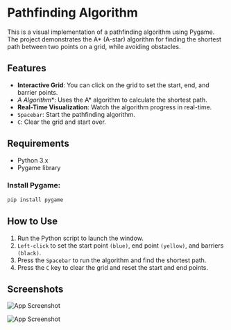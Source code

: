 
#  Pathfinding Algorithm

This is a visual implementation of a pathfinding algorithm using Pygame. The project demonstrates the A* (A-star) algorithm for finding the shortest path between two points on a grid, while avoiding obstacles.


## Features

- **Interactive Grid**: You can click on the grid to set the start, end, and barrier points.
- **A* Algorithm**: Uses the A* algorithm to calculate the shortest path.
- **Real-Time Visualization**: Watch the algorithm progress in real-time.
- `Spacebar`: Start the pathfinding algorithm.
- `C`: Clear the grid and start over.

## Requirements

- Python 3.x
- Pygame library

### Install Pygame:

```bash
pip install pygame

```

## How to Use

1. Run the Python script to launch the window.
2. `Left-click` to set the start point `(blue)`, end point `(yellow)`, and barriers `(black)`.
3. Press the `Spacebar` to run the algorithm and find the shortest path.
4. Press the `C` key to clear the grid and reset the start and end points.


## Screenshots

![App Screenshot](https://media.discordapp.net/attachments/1326931288380412005/1337033502952259615/image.png?ex=67a5f8fb&is=67a4a77b&hm=1b62da876787b8d145eee53bb1e810f28e52af4133b04f493fda835ccdfcbcbf&=&format=webp&quality=lossless&width=743&height=418)

![App Screenshot](https://media.discordapp.net/attachments/1326931288380412005/1337033477932974080/image.png?ex=67a5f8f6&is=67a4a776&hm=1370fc2572ef34eed7443138f7f362cde7f3c888396b7e10190b6954dd8cb721&=&format=webp&quality=lossless&width=743&height=418)


